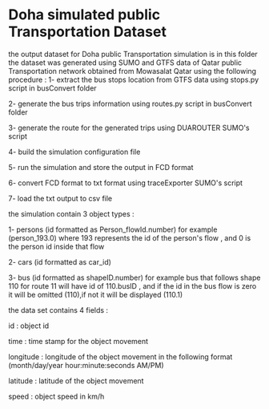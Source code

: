 # Doha simulated public Transportation Dataset
the output dataset for Doha public Transportation simulation is in this folder
the dataset was generated using SUMO and GTFS data of Qatar public Transportation network obtained from Mowasalat Qatar using the following procedure :
1- extract the bus stops location from GTFS data using stops.py script in busConvert folder

2- generate the bus trips information using routes.py script in busConvert folder

3- generate the route for the generated trips using DUAROUTER SUMO's script

4- build the simulation configuration file

5- run the simulation and store the output in FCD format

6- convert FCD format to txt format using traceExporter SUMO's script

7- load the txt output to csv file


the simulation contain 3 object types :

 1- persons (id formatted as Person_flowId.number) for example (person_193.0) where 193 represents the id of the person's flow , and 0 is the person id inside that flow
 
 2- cars (id formatted as car_id)
 
 3- bus (id formatted as shapeID.number) for example bus that follows shape 110 for route 11 will have id of 110.busID , and if the id in the bus flow is zero it will be omitted (110),if not it will be displayed (110.1)
 
the data set contains 4 fields :

id : object id

time : time stamp for the object movement

longitude : longitude of the object movement in the following format (month/day/year  hour:minute:seconds AM/PM)

latitude : latitude of the object movement

speed : object speed in km/h

